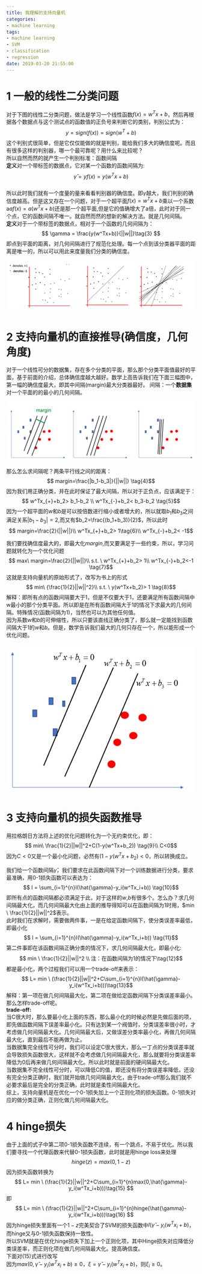 ```yaml
---
title: 我理解的支持向量机
categories:
- machine learning
tags:
- machine learning
- SVM
- classification
- regression
date: 2019-03-20 21:55:00
---
```

# 1 一般的线性二分类问题
对于下图的线性二分类问题，做法是学习一个线性函数$f(x)=w^Tx+b$，然后再根据各个数据点与这个测试点的函数值的正负号来判断它的类别，判别公式为：
$$ y = sign(f(x)) = sign(w^T+b) \tag{1}$$
这个判别式很简单，但是它仅仅能做的就是判别，能给我们多大的确信度呢。而且有很多这样的判别器，哪一个最可靠呢？用什么来比较呢？  
所以自然而然的就产生一个判别标准：函数间隔  
**定义**对一个带标签的数据点，它对某一个函数的函数间隔为:
$$ \hat{\gamma}=yf(x)=y(w^Tx+b)\tag{2}$$  
所以此时我们就有一个度量的量来看看判别器的确信度。即$\hat{\gamma}$越大，我们判别的确信度越高。但是这又存在一个问题，对于一个超平面$f(x)=w^Tx+b$乘以一个系数a$af(x)=a(w^Tx+b)$还是那一个超平面,但是它的值确增大了a倍，此时对于同一个点，它的函数间隔不唯一。就自然而然的想新的解决方法。就是几何间隔。  
**定义**对于一个带标签的数据点，相对于一个函数的几何间隔为：
$$ \gamma = \frac{y(w^Tx+b)}{||w||}\tag{3} $$
即点到平面的距离，对几何间隔进行了规范化处理。每一个点到该分类器平面的距离是唯一的，所以可以用此来度量我们分类的确信度。

<center>

![](https://raw.githubusercontent.com/xiaojkql/Picture/master/img/deeplearning/RNN/20190320192850.png)
</center>

# 2 支持向量机的直接推导(确信度，几何角度)
对于一个线性可分的数据集，存在多个分类的平面，那么那个分类平面值最好的平面，基于前面的介绍，总体确信度越大越好。数学上高告诉我们在下面三幅图中，第一幅的确信度最大，即其中间隔(margin)最大分类器最好。
间隔：一个**数据集**对一个平面的的最小的几何间隔。

<center>

![](https://raw.githubusercontent.com/xiaojkql/Picture/master/img/deeplearning/RNN/20190320193537.png)
</center>

那么怎么求间隔呢？两条平行线之间的距离：
$$ margin=\frac{|b_1-b_3|}{||w||} \tag{4}$$
因为我们用正确分类，并在此时保证了最大间隔，所以对于正负点，应该满足于：
$$ w^Tx_{+}+b_2> b_1-b_2  \\
w^Tx_{-}+b_2< b_3-b_2 \tag{5}$$
因为一个超平面的$w$和$b$是可以按倍数进行缩小或者增大的，所以就取$b_1$和$b_3$之间满足关系$|b_1-b_3|=2$,而又有$b_2=\frac{(b_1+b_3)}{2}$，所以此时
$$ margin=\frac{2}{||w||}\\
w^Tx_{+}+b_2> 1\tag{6}\\
w^Tx_{-}+b_2< -1$$

我们要找确信度最大的，即最大化$margin$,而又要满足于一些约束，所以，学习问题就转化为一个优化问题
$$  max\ margin=\frac{2}{||w||}\\
s.t. \ w^Tx_{+}+b_2> 1\\
w^Tx_{-}+b_2<-1 \tag{7}$$
这就是支持向量机的原始形式了，改写为书上的形式
$$  min\ {\frac{1}{2}||w||^2}\\
s.t. \ y(w^Tx+b_2)> 1 \tag{8}$$
解释：即所有点的函数间隔要大于1，但是不仅要大于1，还要满足所有函数间隔中w最小的那个分类平面。所以即是在所有函数间隔大于1的情况下求最大的几何间隔。特殊情况(函数间隔为1)，当然也可以为其他任何值。  
因为系数$w$和$b$的可伸缩性，所以只要该直线正确分类了，那么就一定能找到函数间隔大于1的$w$和$b$。但是，数学告诉我们最大的几何只存在一个，所以能形成一个优化问题。
<center>

![](https://raw.githubusercontent.com/xiaojkql/Picture/master/img/deeplearning/RNN/20190320194155.png)
</center>

# 3 支持向量机的损失函数推导
用拉格朗日方法将上述的优化问题转化为一个无约束优化，即：
$$ min\ \frac{1}{2}||w||^2+C(1-y(w^Tx+b_2)) \tag{9}\\
C<0$$
因为$C<0$又是一个最小化问题，必然有$(1-y(w^Tx+b_2)<0$，所以转换成立。  

我们给一个函数间隔$\hat{\gamma}$，我们要求在此函数间隔下对一个训练数据进行分类，要求最准确，用0-1损失函数可以表达为：
$$ l =  \sum_{i=1}^{n}I(\hat{\gamma}-y_i(w^Tx_i+b)) \tag{10}$$
即所有点的函数间隔都必须满足于此，对于这样的$w$,$b$有很多个。怎么办？求几何间隔最大化，而几何间隔最大化由上面的推导得知可以在函数间隔为1时用，$min \ \frac{1}{2}||w||^2$表示。  
此时我们在求解时，需要做两件事，一是在给定函数间隔下，使分类误差率最低，即最小化
$$ l =  \sum_{i=1}^{n}I(\hat{\gamma}-y_i(w^Tx_i+b)) \tag{11}$$
第二件事即在该函数间隔正确分类的情况下，求几何间隔最大化，即最小化:
$$ min \ \frac{1}{2}||w||^2 \\
注：在函数间隔为1的情况下\tag{12}$$
都是最小化，两个过程我们可以用一个trade-off来表示：
$$ L= min \ (\frac{1}{2}||w||^2+C\sum_{i=1}^{n}I(\hat{\gamma}-y_i(w^Tx_i+b)))\tag{13}$$
解释：第一项在做几何间隔最大化，第二项在做给定函数间隔下分类误差率最小。那么怎样trade-off呢。  
**trade-off:**  
当C很大时，那么要最小化上面的东西，那么最小化的时候必然是先做后面的项，即先做函数间隔下误差率最小化。只有达到某一个阀值时，分类误差率很小时，才考虑做几何间隔最大化。几何间隔最大后，又做误差分类率最小化，再做几何间隔最大化，直到最后不能再做为止。  
当数据集完全线性可分时，我们可以设定C很大很大，那么一丁点的分类误差率就会导致损失函数很大，这样就不会考虑做几何间隔最大化，那么就要将分类误差率降低为0后再来做几何间隔最大化。所以此时就是前面的硬间隔最大化。  
当数据集不完全线性可分时，可以降低C的值，即还没有将分类误差率降低，还没有完全分类正确时，我们就开始做几何间隔最大化，由于trade-off那么我们就不必要求最后是完全的分类正确，此时就是柔性间隔最大化。  
综上，支持向量机是在优化一个0-1损失加上一个正则化项的损失函数。0-1损失对应的做分类正确，正则化做几何间隔最大化。

# 4 hinge损失
由于上面的式子中第二项0-1损失函数不连续，有一个跳点，不易于优化。所以我们要寻找一个代理函数来代替0-1损失函数，此时就是用hinge loss来处理
$$ hinge(z) =max(0,1-z) \tag{14}$$
因为损失函数转换为
$$ L= min \ (\frac{1}{2}||w||^2+C\sum_{i=1}^{n}max(0,\hat{\gamma}-y_i(w^Tx_i+b)))\tag{15} $$
即
$$ L= min \ (\frac{1}{2}||w||^2+C\sum_{i=1}^{n}hinge(\hat{\gamma}-y_i(w^Tx_i+b)))\tag{16} $$
因为hinge损失里面有一个$1-z$完美契合了SVM的损失函数中$I(\hat{\gamma}-y_i(w^Tx_i+b)$，而hinge又与0-1损失函数保持一致性。  
所以SVM就是在优化hinge损失下加上一个正则化项，其中Hinge损失对应降低分类误差率，而正则化项在做几何间隔最大化。提高确信度。  
下面对(15)式进行改写  
因为$max(0,\hat{\gamma}-y_i(w^Tx_i+b)\geq0$，$\xi=\hat{\gamma}-y_i(w^Tx_i+b)$，则$\xi_i\geq0$。
